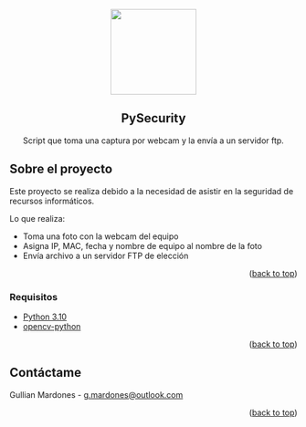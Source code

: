 
<div id="top"></div>

<!-- PROJECT LOGO -->
<br />
<div align="center">
  <img src="https://upload.wikimedia.org/wikipedia/commons/thumb/c/c3/Python-logo-notext.svg/1200px-Python-logo-notext.svg.png" width="150" height="150">


  <h2 align="center">PySecurity</h2>

  <p align="center">
    Script que toma una captura por webcam y la envía a un servidor ftp.
    <br />
  </p>
</div>

<!-- ABOUT THE PROJECT -->
## Sobre el proyecto

Este proyecto se realiza debido a la necesidad de asistir en la seguridad de recursos informáticos. 

Lo que realiza:
* Toma una foto con la webcam del equipo
* Asigna IP, MAC, fecha y nombre de equipo al nombre de la foto
* Envía archivo a un servidor FTP de elección

<p align="right">(<a href="#top">back to top</a>)</p>


### Requisitos

* [Python 3.10](https://www.python.org/)
* [opencv-python](https://pypi.org/project/opencv-python/)

<p align="right">(<a href="#top">back to top</a>)</p>


<!-- CONTACT -->
## Contáctame

Gullian Mardones - g.mardones@outlook.com

<p align="right">(<a href="#top">back to top</a>)</p>
